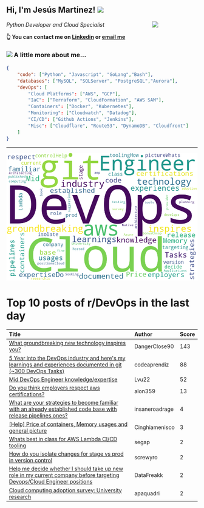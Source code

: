 <!--
**jmartinezl/jmartinezl** is a ✨ _special_ ✨ repository because its `README.md` (this file) appears on your GitHub profile.

Here are some ideas to get you started:

- 🔭 I’m currently working on ...
- 🌱 I’m currently learning ...
- 👯 I’m looking to collaborate on ...
- 🤔 I’m looking for help with ...
- 💬 Ask me about ...
- 📫 How to reach me: ...
- 😄 Pronouns: ...
- ⚡ Fun fact: ...
-->

<h2>Hi, I'm Jesús Martinez! <img src="https://media.giphy.com/media/WUlplcMpOCEmTGBtBW/giphy.gif" width="30"> </h2>
<img align='right' src="https://media.giphy.com/media/NytMLKyiaIh6VH9SPm/giphy.gif" width="120">
<p><em>Python Developer and Cloud Specialist
</em></p>

**👆 You can contact me on [Linkedin](https://www.linkedin.com/in/jes%C3%BAs-martinez-2b7b10104/) or [email me](mailto:jesus.mtz.lorenzo@gmail.com)**

### <img src="https://media.giphy.com/media/VgCDAzcKvsR6OM0uWg/giphy.gif" width="50"> A little more about me...  

```json
{
    "code": ["Python", "Javascript", "GoLang","Bash"],
    "databases": ["MySQL", "SQLServer", "PostgreSQL","Aurora"],
    "devOps": [
        "Cloud Platforms": ["AWS", "GCP"],
        "IaC": ["Terraform", "CloudFormation", "AWS SAM"],
        "Containers": ["Docker", "Kubernetes"],
        "Monitoring": ["Cloudwatch", "Datadog"],
        "CI/CD": ["Github Actions", "Jenkins"],
        "Misc": ["Cloudflare", "Route53", "DynamoDB", "Cloudfront"]
    ]
}
```
---

![Wordcloud](./cloud.png)

# Top 10 posts of r/DevOps in the last day

| Title | Author | Score |
|:---|:---|:---|
| [What groundbreaking new technology inspires you?](https://www.reddit.com/r/devops/comments/xmsmbg/what_groundbreaking_new_technology_inspires_you/) | DangerClose90 | 143 |
| [5 Year into the DevOps industry and here's my learnings and experiences documented in git (~300 DevOps Tasks)](https://www.reddit.com/r/devops/comments/xnj147/5_year_into_the_devops_industry_and_heres_my/) | codeaprendiz | 88 |
| [Mid DevOps Engineer knowledge/expertise](https://www.reddit.com/r/devops/comments/xn0vno/mid_devops_engineer_knowledgeexpertise/) | Lvu22 | 52 |
| [Do you think employers respect aws certifications?](https://www.reddit.com/r/devops/comments/xninat/do_you_think_employers_respect_aws_certifications/) | alon359 | 13 |
| [What are your strategies to become familiar with an already established code base with release pipelines ones?](https://www.reddit.com/r/devops/comments/xnffcz/what_are_your_strategies_to_become_familiar_with/) | insaneroadrage | 4 |
| [[Help] Price of containers, Memory usages and general picture](https://www.reddit.com/r/devops/comments/xmsqhh/help_price_of_containers_memory_usages_and/) | Cinghiamenisco | 3 |
| [Whats best in class for AWS Lambda CI/CD tooling](https://www.reddit.com/r/devops/comments/xn3lwv/whats_best_in_class_for_aws_lambda_cicd_tooling/) | segap | 2 |
| [How do you isolate changes for stage vs prod in version control](https://www.reddit.com/r/devops/comments/xn4cqc/how_do_you_isolate_changes_for_stage_vs_prod_in/) | screwyro | 2 |
| [Help me decide whether I should take up new role in my current company before targeting Devops/Cloud Engineer positions](https://www.reddit.com/r/devops/comments/xn30z5/help_me_decide_whether_i_should_take_up_new_role/) | DataFreakk | 2 |
| [Cloud computing adoption survey: University research](https://www.reddit.com/r/devops/comments/xnja09/cloud_computing_adoption_survey_university/) | apaquadri | 2 |
